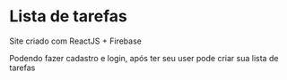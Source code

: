 # Lista de tarefas
 Site criado com ReactJS + Firebase
 
 Podendo fazer cadastro e login, após ter seu user pode criar sua lista de tarefas
